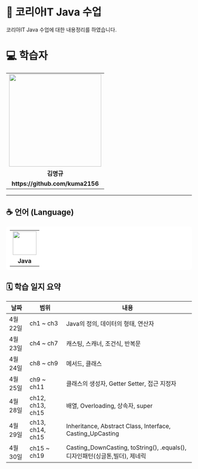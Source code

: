 
# 📘 코리아IT Java 수업

코리아IT Java 수업에 대한 내용정리를 하였습니다.

<div align="left">
    <h1>💻 학습자</h1>
    <table>
        <tr>
            <td align="center"><img src="https://github.com/user-attachments/assets/61049fd5-5e06-4b17-bb51-d925ea3e68dc" width="250"></td>
        </tr>
        <tr>
            <td align="center"><b>김명규</b></td>
        </tr>
        <tr>
            <td align="center"><b>https://github.com/kuma2156</b></td>
        </tr>
    </table>
</div>

---

## ☕️ 언어 (Language)
<table style="background:white; padding:10px; border-radius:8px;">
    <tr>
        <td align="center">
            <img src="https://github.com/user-attachments/assets/e345f034-71e7-4fd8-b002-5034674a2fe8" width="64" height="64">
        </td>
    </tr>
    <tr>
        <td align="center"><b>Java</b></td>
    </tr>
</table>



## 🗓️ 학습 일지 요약
| 날짜         | 범위             | 내용                                         |
|--------------|------------------|----------------------------------------------|
| 4월 22일     | ch1 ~ ch3        | Java의 정의, 데이터의 형태, 연산자           |
| 4월 23일     | ch4 ~ ch7        | 캐스팅, 스캐너, 조건식, 반복문               |
| 4월 24일     | ch8 ~ ch9        | 메서드, 클래스                              |
| 4월 25일     | ch9 ~ ch11        | 클래스의 생성자, Getter Setter, 접근 지정자             |
| 4월 28일     | ch12, ch13, ch15          |  배열, Overloading, 상속자, super         |
| 4월 29일     | ch13, ch14, ch15              |   Inheritance, Abstract Class, Interface, Casting_UpCasting                            |
| 4월 30일     | ch15 ~ ch19             |  Casting_DownCasting, toString(), .equals(), 디자인패턴(싱글톤,빌더), 제네릭                       |
